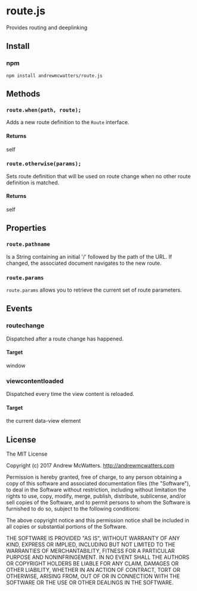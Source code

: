 # route.js
Provides routing and deeplinking

## Install
### npm
```shell
npm install andrewmcwatters/route.js
```

## Methods
### `route.when(path, route);`
Adds a new route definition to the `Route` interface.

#### Returns
self

### `route.otherwise(params);`
Sets route definition that will be used on route change when no other route
definition is matched.

#### Returns
self

## Properties
### `route.pathname`
Is a String containing an initial '/' followed by the path of the URL. If
changed, the associated document navigates to the new route.

### `route.params`
`route.params` allows you to retrieve the current set of route parameters.

## Events
### routechange
Dispatched after a route change has happened.

#### Target
window

### viewcontentloaded
Dispatched every time the view content is reloaded.

#### Target
the current data-view element

## License
The MIT License

Copyright (c) 2017 Andrew McWatters. http://andrewmcwatters.com

Permission is hereby granted, free of charge, to any person obtaining a copy
of this software and associated documentation files (the "Software"), to deal
in the Software without restriction, including without limitation the rights
to use, copy, modify, merge, publish, distribute, sublicense, and/or sell
copies of the Software, and to permit persons to whom the Software is
furnished to do so, subject to the following conditions:

The above copyright notice and this permission notice shall be included in
all copies or substantial portions of the Software.

THE SOFTWARE IS PROVIDED "AS IS", WITHOUT WARRANTY OF ANY KIND, EXPRESS OR
IMPLIED, INCLUDING BUT NOT LIMITED TO THE WARRANTIES OF MERCHANTABILITY,
FITNESS FOR A PARTICULAR PURPOSE AND NONINFRINGEMENT. IN NO EVENT SHALL THE
AUTHORS OR COPYRIGHT HOLDERS BE LIABLE FOR ANY CLAIM, DAMAGES OR OTHER
LIABILITY, WHETHER IN AN ACTION OF CONTRACT, TORT OR OTHERWISE, ARISING FROM,
OUT OF OR IN CONNECTION WITH THE SOFTWARE OR THE USE OR OTHER DEALINGS IN
THE SOFTWARE.
